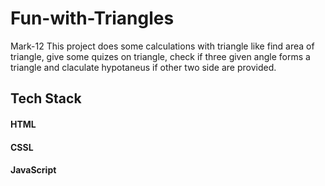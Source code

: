 # Fun-with-Triangles
Mark-12
This project does some calculations with triangle like find area of triangle, give some quizes on triangle, check if three given angle forms a triangle and claculate hypotaneus if other two side are provided.


<h2>Tech Stack</h2>
<h4>HTML</h4>
<h4>CSSL</h4>
<h4>JavaScript</h4>
